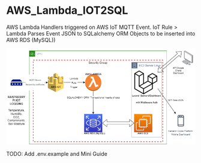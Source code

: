 # AWS_Lambda_IOT2SQL
 AWS Lambda Handlers triggered on AWS IoT MQTT Event. IoT Rule > Lambda Parses Event JSON to SQLalchemy ORM Objects to be inserted into AWS RDS (MySQL))

 <img src="./AWS_enviromesh-stack.png">

 TODO: Add .env.example and Mini Guide
